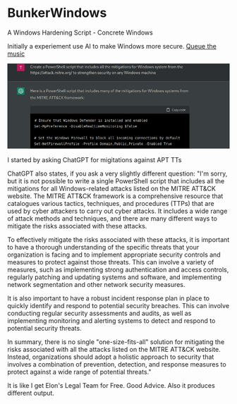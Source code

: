 # BunkerWindows
A Windows Hardening Script - Concrete Windows

Initially a experiement use AI to make Windows more secure. [Queue the music](https://www.youtube.com/watch?v=ztzq05IzYds)

![](chatgptqueuethechildrenoftheOmnissiahmusic.png)

I started by asking ChatGPT for  migitations against APT TTs 

ChatGPT also states, if you ask a very slightly different question:
"I'm sorry, but it is not possible to write a single PowerShell script that includes all the mitigations for all Windows-related attacks listed on the MITRE ATT&CK website. The MITRE ATT&CK framework is a comprehensive resource that catalogues various tactics, techniques, and procedures (TTPs) that are used by cyber attackers to carry out cyber attacks. It includes a wide range of attack methods and techniques, and there are many different ways to mitigate the risks associated with these attacks.

To effectively mitigate the risks associated with these attacks, it is important to have a thorough understanding of the specific threats that your organization is facing and to implement appropriate security controls and measures to protect against those threats. This can involve a variety of measures, such as implementing strong authentication and access controls, regularly patching and updating systems and software, and implementing network segmentation and other network security measures.

It is also important to have a robust incident response plan in place to quickly identify and respond to potential security breaches. This can involve conducting regular security assessments and audits, as well as implementing monitoring and alerting systems to detect and respond to potential security threats.

In summary, there is no single "one-size-fits-all" solution for mitigating the risks associated with all the attacks listed on the MITRE ATT&CK website. Instead, organizations should adopt a holistic approach to security that involves a combination of prevention, detection, and response measures to protect against a wide range of potential threats."

It is like I get Elon's Legal Team for Free. Good Advice. Also it produces different output.
